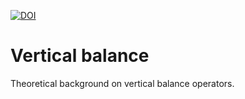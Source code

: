 [![DOI](https://zenodo.org/badge/335976591.svg)](https://zenodo.org/badge/latestdoi/335976591)

# Vertical balance

Theoretical background on vertical balance operators.
